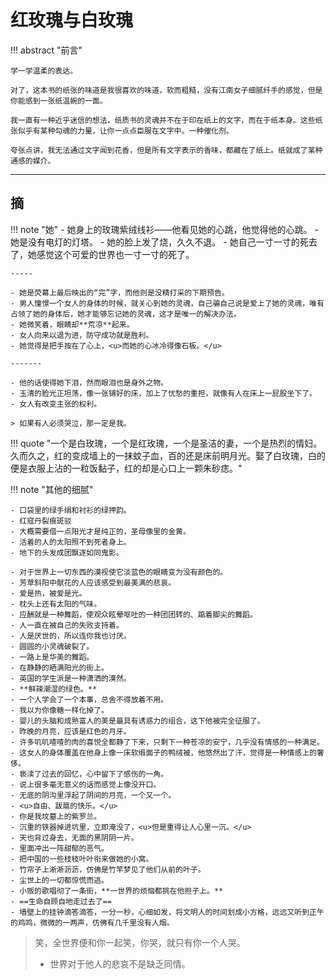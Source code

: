 # 红玫瑰与白玫瑰

!!! abstract "前言"

    学一学温柔的表达。

    对了，这本书的纸张的味道是我很喜欢的味道，软而粗糙，没有江南女子细腻纤手的感觉，但是你能感到一张纸温婉的一面。

    我一直有一种近乎迷信的想法，纸质书的灵魂并不在于印在纸上的文字，而在于纸本身。这些纸张似乎有某种勾魂的力量，让你一点点臣服在文字中。一种催化剂。

    夸张点讲，我无法通过文字闻到花香，但是所有文字表示的香味，都藏在了纸上。纸就成了某种通感的媒介。

------

## 摘


!!! note "她"
    - 她身上的玫瑰紫绒线衫——他看见她的心跳，他觉得他的心跳。
    - 她是没有电灯的灯塔。
    - 她的脸上发了烧，久久不退。
    - 她自己一寸一寸的死去了，她感觉这个可爱的世界也一寸一寸的死了。
    
    ----- 

    - 她是荧幕上最后映出的“完”字，而他则是没精打采的下期预告。
    - 男人憧憬一个女人的身体的时候，就关心到她的灵魂，自己骗自己说是爱上了她的灵魂，唯有占领了她的身体后，她才能够忘记她的灵魂，这才是唯一的解决办法。
    - 她微笑着，眼睛却**荒凉**起来。
    - 女人向来以退为进，防守成功就是胜利。
    - 她觉得是把手按在了心上，<u>而她的心冰冷得像石板。</u>

    -------

    - 他的话使得她下泪，然而眼泪也是身外之物。
    - 玉清的脸光正坦荡，像一张铺好的床，加上了忧愁的重担，就像有人在床上一屁股坐下了。 
    - 女人有改变主张的权利。 
    
    > 如果有人必须哭泣，那一定是我。



!!! quote "一个是白玫瑰，一个是红玫瑰，一个是圣洁的妻，一个是热烈的情妇。久而久之，红的变成墙上的一抹蚊子血，百的还是床前明月光。娶了白玫瑰，白的便是衣服上沾的一粒饭黏子，红的却是心口上一颗朱砂痣。"


!!! note "其他的细腻"

    - 口袋里的绿手绢和衬衫的绿押韵。
    - 红寇丹裂痕斑驳
    - 大概需要借一点阳光才是纯正的，圣母像里的金黄。
    - 活着的人的太阳照不到死者身上。
    - 地下的头发成团飘逐如同鬼影。 

    - 对于世界上一切东西的漠视使它淡蓝色的眼睛变为没有颜色的。
    - 芳草斜阳中献花的人应该感受到最美满的悲哀。
    - 爱是热，被爱是光。
    - 枕头上还有太阳的气味。
    - 应酬就是一种舞蹈，使观众眩晕呕吐的一种团团转的、踮着脚尖的舞蹈。
    - 人一直在被自己的失败支持着。
    - 人是厌世的，所以连你我也讨厌。
    - 圆圆的小灵魂破裂了。
    - 一路上是华美的舞蹈。
    - 在静静的晒满阳光的街上。
    - 英国的学生派是一种潇洒的漠然。
    - **鲜辣潮湿的绿色。**
    - 一个人学会了一个本事，总舍不得放着不用。
    - 我以为你像糖一样化掉了。
    - 婴儿的头脑和成熟富人的美是最具有诱惑力的组合，这下他被完全征服了。
    - 昨晚的月亮，应该是红色的月牙。
    - 许多叽叽喳喳的肉的喜悦全都静了下来，只剩下一种苍凉的安宁，几乎没有情感的一种满足。
    - 这女人的身体覆盖在他身上像一床软缎面子的鸭绒被，他悠然出了汗，觉得是一种情感上的奢侈。
    - 亵渎了过去的回忆，心中留下了感伤的一角。
    - 说上很多毫无意义的话而感觉上像没开口。
    - 无底的阴沟里浮起了阴间的月亮，一个又一个。
    - <u>自由、跋扈的快乐。</u>
    - 你是我坟墓上的紫罗兰。
    - 沉重的铁器掉进坑里，立即淹没了，<u>但是重得让人心里一沉。</u>
    - 天也背过身去，无面的黑阴阴一片。
    - 里面冲出一阵甜郁的恶气。
    - 把中国的一些枝枝叶叶衔来做她的小窝。
    - 竹帘子上淅淅沥沥，仿佛是竹竿梦见了他们从前的叶子。
    - 尘世上的一切都惊慌而逃。
    - 小贩的歌唱彻了一条街，**一世界的烦恼都挑在他担子上。**
    - ==生命自顾自地走过去了==
    - 墙壁上的挂钟滴答滴答，一分一秒，心细如发，将文明人的时间划成小方格，远远又听到正午的鸡鸣，微微的一两声，仿佛有几千里没有人烟。






> 笑，全世界便和你一起笑，你哭，就只有你一个人哭。
> 
> - 世界对于他人的悲哀不是缺乏同情。

